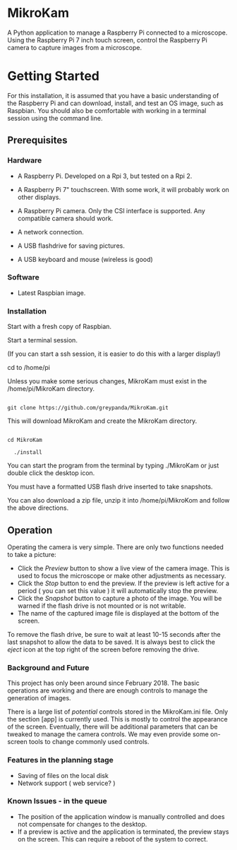 # MikroKam
A Python application to manage a Raspberry Pi connected to a microscope.
Using the Raspberry Pi 7 inch touch screen, control the Raspberry Pi camera to capture images from a microscope.

# Getting Started
For this installation, it is assumed that you have a basic understanding of the Raspberry Pi and can download, install, and test an OS image, such as Raspbian. You should also be comfortable with working in a terminal session using the command line.

## Prerequisites

### Hardware
* A Raspberry Pi. Developed on a Rpi 3, but tested on a Rpi 2.
  
* A Raspberry Pi 7" touchscreen. With some work, it will probably work on other displays.
  
* A Raspberry Pi camera. Only the CSI interface is supported. Any compatible camera should work.
  
* A network connection.
* A USB flashdrive for saving pictures.
* A USB keyboard and mouse (wireless is good)

### Software
* Latest Raspbian image.
### Installation

Start with a fresh copy of Raspbian.

Start a terminal session.

(If you can start a ssh session, it is easier to do this with a larger display!)

cd to /home/pi

Unless you make some serious changes, MikroKam must exist in the /home/pi/MikroKam directory.

<code>
git clone https://github.com/greypanda/MikroKam.git
</code>

This will download MikroKam and create the MikroKam directory.

<code>
cd MikroKam
</code>


<code>
  ./install
</code>

You can start the program from the terminal by typing ./MikroKam or just double click the desktop icon.

You must have a formatted USB flash drive inserted to take snapshots.

You can also download a zip file, unzip it into /home/pi/MikroKom and follow the above directions.
## Operation
Operating the camera is very simple. There are only two functions needed to take a picture:
* Click the *Preview* button to show a live view of the camera image. This is used to focus the microscope or make other adjustments as necessary.
* Click the *Stop* button to end the preview. If the preview is left active for a period ( you can set this value ) it will automatically stop the preview.
* Click the *Snapshot* button to capture a photo of the image. You will be warned if the flash drive is not mounted or is not writable. 
* The name of the captured image file is displayed at the bottom of the screen.

To remove the flash drive, be sure to wait at least 10-15 seconds after the last snapshot to allow the data to be saved. It is always best to click the *eject* icon at the top right of the screen before removing the drive.

### Background and Future
This project has only been around since February 2018. The basic operations are working and there are enough controls to manage the generation of images. 

There is a large list of *potential* controls stored in the MikroKam.ini file. Only the section [app] is currently used. This is mostly to control the appearance of the screen. Eventually, there will be additional parameters that can be tweaked to manage the camera controls. We may even provide some on-screen tools to change commonly used controls.

### Features in the planning stage
* Saving of files on the local disk
* Network support ( web service? )
### Known Issues - in the queue

* The position of the application window is manually controlled and does not compensate for changes to the desktop.
* If a preview is active and the application is terminated, the preview stays on the screen. This can require a reboot of the system to correct.
